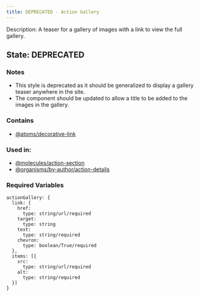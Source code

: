 ```yaml
---
title: DEPRECATED - Action Gallery
---
```

Description: A teaser for a gallery of images with a link to view the full gallery.

## State: DEPRECATED

### Notes
- This style is deprecated as it should be generalized to display a gallery teaser anywhere in the site.
- The component should be updated to allow a title to be added to the images in the gallery.

### Contains
- [@atoms/decorative-link](?p=atoms-decorative-link)

### Used in:
- [@molecules/action-section](?p=molecules-action-section)
- [@organisms/by-author/action-details](?p=organisms-action-details)

### Required Variables
~~~
actionGallery: {
  link: {
    href:
      type: string/url/required
    target:
      type: string
    text:
      type: string/required
    chevron:
      type: boolean/True/required
  },
  items: [{
    src:
      type: string/url/required
    alt:
      type: string/required
  }]
}
~~~
